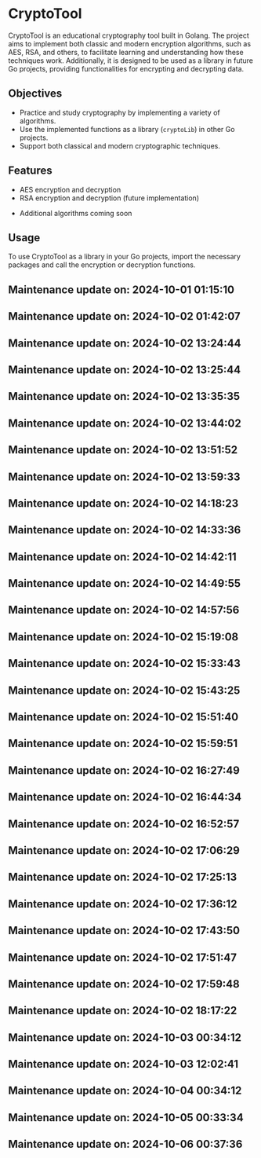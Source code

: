 # CryptoTool

CryptoTool is an educational cryptography tool built in Golang. The project aims to implement both classic and modern encryption algorithms, such as AES, RSA, and others, to facilitate learning and understanding how these techniques work. Additionally, it is designed to be used as a library in future Go projects, providing functionalities for encrypting and decrypting data.

## Objectives

- Practice and study cryptography by implementing a variety of algorithms.
- Use the implemented functions as a library (`cryptoLib`) in other Go projects.
- Support both classical and modern cryptographic techniques.

## Features

- AES encryption and decryption
- RSA encryption and decryption (future implementation)
<!-- - Atbash cipher (future implementation) -->
- Additional algorithms coming soon

## Usage

To use CryptoTool as a library in your Go projects, import the necessary packages and call the encryption or decryption functions.

## Maintenance update on: 2024-10-01 01:15:10

## Maintenance update on: 2024-10-02 01:42:07
## Maintenance update on: 2024-10-02 13:24:44
## Maintenance update on: 2024-10-02 13:25:44
## Maintenance update on: 2024-10-02 13:35:35
## Maintenance update on: 2024-10-02 13:44:02
## Maintenance update on: 2024-10-02 13:51:52
## Maintenance update on: 2024-10-02 13:59:33
## Maintenance update on: 2024-10-02 14:18:23
## Maintenance update on: 2024-10-02 14:33:36
## Maintenance update on: 2024-10-02 14:42:11
## Maintenance update on: 2024-10-02 14:49:55
## Maintenance update on: 2024-10-02 14:57:56
## Maintenance update on: 2024-10-02 15:19:08
## Maintenance update on: 2024-10-02 15:33:43
## Maintenance update on: 2024-10-02 15:43:25
## Maintenance update on: 2024-10-02 15:51:40
## Maintenance update on: 2024-10-02 15:59:51
## Maintenance update on: 2024-10-02 16:27:49
## Maintenance update on: 2024-10-02 16:44:34
## Maintenance update on: 2024-10-02 16:52:57
## Maintenance update on: 2024-10-02 17:06:29
## Maintenance update on: 2024-10-02 17:25:13
## Maintenance update on: 2024-10-02 17:36:12
## Maintenance update on: 2024-10-02 17:43:50
## Maintenance update on: 2024-10-02 17:51:47
## Maintenance update on: 2024-10-02 17:59:48
## Maintenance update on: 2024-10-02 18:17:22
## Maintenance update on: 2024-10-03 00:34:12
## Maintenance update on: 2024-10-03 12:02:41
## Maintenance update on: 2024-10-04 00:34:12
## Maintenance update on: 2024-10-05 00:33:34
## Maintenance update on: 2024-10-06 00:37:36
